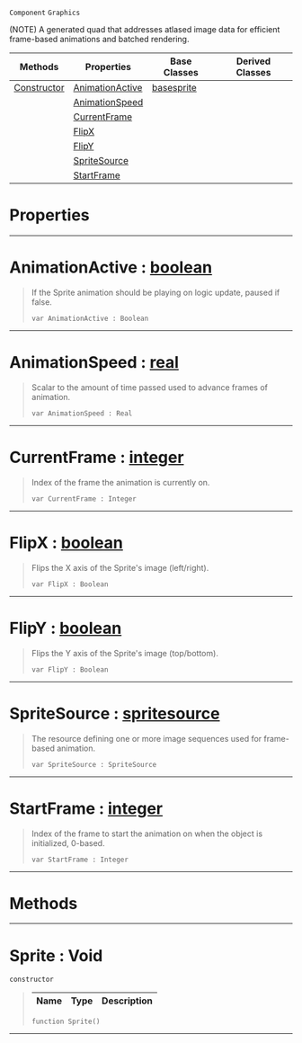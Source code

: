  `Component` `Graphics`



(NOTE) A generated quad that addresses atlased image data for efficient frame-based animations and batched rendering.

|Methods|Properties|Base Classes|Derived Classes|
|---|---|---|---|
|[ Constructor](https://plasmaengine.github.io/PlasmaDocs/Plasma1/C++/code_reference/class_reference/sprite.md#sprite-void)|[ AnimationActive](https://plasmaengine.github.io/PlasmaDocs/Plasma1/C++/code_reference/class_reference/sprite.md#animationactive-plasma-eng)|[basesprite](https://plasmaengine.github.io/PlasmaDocs/Plasma1/C++/code_reference/class_reference/basesprite.md)| |
| |[ AnimationSpeed](https://plasmaengine.github.io/PlasmaDocs/Plasma1/C++/code_reference/class_reference/sprite.md#animationspeed-plasma-engi)| | |
| |[ CurrentFrame](https://plasmaengine.github.io/PlasmaDocs/Plasma1/C++/code_reference/class_reference/sprite.md#currentframe-plasma-engine)| | |
| |[ FlipX](https://plasmaengine.github.io/PlasmaDocs/Plasma1/C++/code_reference/class_reference/sprite.md#flipx-plasma-engine-docume)| | |
| |[ FlipY](https://plasmaengine.github.io/PlasmaDocs/Plasma1/C++/code_reference/class_reference/sprite.md#flipy-plasma-engine-docume)| | |
| |[ SpriteSource](https://plasmaengine.github.io/PlasmaDocs/Plasma1/C++/code_reference/class_reference/sprite.md#spritesource-plasma-engine)| | |
| |[ StartFrame](https://plasmaengine.github.io/PlasmaDocs/Plasma1/C++/code_reference/class_reference/sprite.md#startframe-plasma-engine-d)| | |


 #  Properties


---  
 #  AnimationActive : [boolean](https://plasmaengine.github.io/PlasmaDocs/Plasma1/C++/code_reference/lightning_base_types/boolean.md)

> If the Sprite animation should be playing on logic update, paused if false.
> ``` lang=cpp, name=Lightning
> var AnimationActive : Boolean


---  
 #  AnimationSpeed : [real](https://plasmaengine.github.io/PlasmaDocs/Plasma1/C++/code_reference/lightning_base_types/real.md)

> Scalar to the amount of time passed used to advance frames of animation.
> ``` lang=cpp, name=Lightning
> var AnimationSpeed : Real


---  
 #  CurrentFrame : [integer](https://plasmaengine.github.io/PlasmaDocs/Plasma1/C++/code_reference/lightning_base_types/integer.md)

> Index of the frame the animation is currently on.
> ``` lang=cpp, name=Lightning
> var CurrentFrame : Integer


---  
 #  FlipX : [boolean](https://plasmaengine.github.io/PlasmaDocs/Plasma1/C++/code_reference/lightning_base_types/boolean.md)

> Flips the X axis of the Sprite's image (left/right).
> ``` lang=cpp, name=Lightning
> var FlipX : Boolean


---  
 #  FlipY : [boolean](https://plasmaengine.github.io/PlasmaDocs/Plasma1/C++/code_reference/lightning_base_types/boolean.md)

> Flips the Y axis of the Sprite's image (top/bottom).
> ``` lang=cpp, name=Lightning
> var FlipY : Boolean


---  
 #  SpriteSource : [spritesource](https://plasmaengine.github.io/PlasmaDocs/Plasma1/C++/code_reference/class_reference/spritesource.md)

> The resource defining one or more image sequences used for frame-based animation.
> ``` lang=cpp, name=Lightning
> var SpriteSource : SpriteSource


---  
 #  StartFrame : [integer](https://plasmaengine.github.io/PlasmaDocs/Plasma1/C++/code_reference/lightning_base_types/integer.md)

> Index of the frame to start the animation on when the object is initialized, 0-based.
> ``` lang=cpp, name=Lightning
> var StartFrame : Integer


---  
 #  Methods


---  
 #  Sprite : Void

 `constructor`

> 
> |Name|Type|Description|
> |---|---|---|
> ``` lang=cpp, name=Lightning
> function Sprite()
> ``` 


---  
 

 